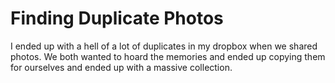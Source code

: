 # Finding Duplicate Photos
I ended up with a hell of a lot of duplicates in my dropbox when we shared photos. We both wanted to hoard the memories and ended up copying them for ourselves and ended up with a massive collection. 
